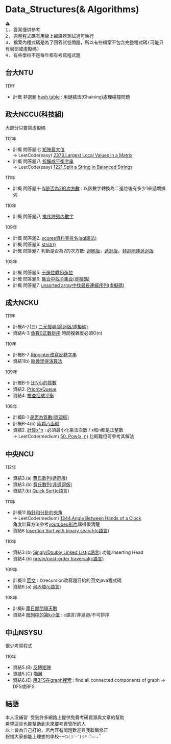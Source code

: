 # Data_Structures(& Algorithms)
⚠️   
<samp> 1. 答案僅供參考  
2. 完整程式碼有用線上編譯器測試過可執行  
3. 檔案內程式碼是為了回答試卷問題，所以有些檔案不包含完整程式碼(可能只有局部或虛擬碼)  
4. 有些學校不是每年都有考寫程式題  
</samp>
  
## 台大NTU  
111年 
  -  計概 非選題 [hash table](./NTU/111/hash_table.cpp) : 用鏈結法(Chaining)處理碰撞問題  
     
## 政大NCCU(科技組)
大部分只要寫虛擬碼
  
112年 
  -  計概 問答題七 [矩陣最大值](./NCCU/112/maxLocalGrid)  
     -> LeetCode(easy) [2373.Largest Local Values in a Matrix](https://leetcode.com/problems/largest-local-values-in-a-matrix/)  
  -  計概 問答題八 [拆解成平衡字串](./NCCU/112/Balanced_Strings)  
     -> LeetCode(easy) [1221.Split a String in Balanced Strings](https://leetcode.com/problems/split-a-string-in-balanced-strings/)
     
111年 
  -  計概 問答題十 [N是否為2的次方數](./NCCU/111/isPowerofTwo) : 以該數字轉換為二進位後有多少1來遞增排列
     
110年 
  -  計概 問答題八 [排序陣列內數字](./NCCU/110/BinaryOneCountSort)

109年 
  -  計概 問答題2. [scores資料表排名(sql語法)](./NCCU/109/scores_rank.sql)
  -  計概 問答題6. [strstr()](./NCCU/109/strstr.cpp)
  -  計概 問答題7. 判斷是否為2的次方數: [迴圈版](./NCCU/109/isPowerOfTwo_Iteration.cpp)，[遞迴版](./NCCU/109/isPowerOfTwo_Recursive.cpp)，[非迴圈非遞迴版](./NCCU/109/isPowerOfTwo.cpp)

108年 
  -  計概 問答題5. [十進位轉16進位](./NCCU/108/Dec_to_Hex.cpp)
  -  計概 問答題6. [集合中找子集合(虛擬碼)](./NCCU/108/findSubnet)
  -  計概 問答題7. [unsorted array中找最長連續序列(虛擬碼)](./NCCU/108/longestConsecutiveSeq)

## 成大NCKU

111年 
  -  計概A-2(三) [二元搜尋(遞迴版/虛擬碼)](./NCKU/111/binary_search_recursive)
  -  資結A-3 [負數0正數排序](./NCKU/111/rearrangeArray.cpp) 時間複雜度必須O(n)

110年
  -  計概B-7 [用pointer改寫反轉字串](./NCKU/110/ReverseString.cpp)
  -  資結1(b) [歐幾里得演算法](./NCKU/110/euclidean_algorithm.cpp)

109年
  -  計概B-5 [比N小的質數](./Algorithms/Primes.cpp)
  -  資結2. [PriorityQueue](./NCKU/109/PriorityQueue.cpp)
  -  資結4. [檢查括號平衡](./NCKU/109/parentheses_balanced.cpp)

108年
  -  計概B-1 [是否為質數(遞迴版)](./NCKU/108/Primes_recursive.cpp)
  -  計概B-4(b) [兩顆八面骰](./NCKU/108/two_8sidedDice.cpp)
  -  資結2. [計算x^n](./NCKU/108/power.cpp) : 必須最小化乘法次數 / x和n都是正整數    
     -> LeetCode(medium) [50. Pow(x, n)](https://leetcode.com/problems/powx-n/) 比較難但可參考其解法 
     
## 中央NCU
112年
  -  資結3.(a) [費氏數列(遞迴版)](./NCU/112/fibonacci_recursive.cpp)
  -  資結3.(b) [費氏數列(非遞迴版)](./NCU/112/fibonacci_nonrecursive.cpp)
  -  資結7.(b) [Quick Sort(c語言)](./NCU/112/Quick_Sort.c)  

111年  
  -  計概11 [時針和分針的夾角](./NCU/111/Angle_Between_Hands_of_Clock.java)  
     -> LeetCode(medium) [1344.Angle Between Hands of a Clock](https://leetcode.com/problems/angle-between-hands-of-a-clock/)  
     角度計算方法參考[youtubeu影片](https://www.youtube.com/watch?v=zBCsKSFRRYY&ab_channel=CrackingFAANG)講得很清楚    
  -  資結8 [Insertion Sort with binary search(c語言)](./NCU/111/Insertion_Sort_with_binary_search.c)

110年
  -  資結3.(b) [Singly/Doubly Linked List(c語言)](./NCU/110/Insert_Head_Linked_List.c)  功能:Inserting Head  
  -  資結4.(b) [pre/in/post-order traversal(c語言)](./NCU/110/traversal.c)    

109年
  -  計概11 [回文](./NCU/109/Palindrome.java) : 以recursion改寫題目給的回文java程式碼  
  -  資結6.(a) [河內塔(c語言)](./NCU/109/hanoi.c)
  
108年  
  -  計概6 [兩日期間隔天數](./NCU/108/DateCalculator.java)
  -  資結4 [陣列中的第k小值](./NCU/108/the_kth_smallest_in_array.c) : c語言/非遞迴/不可排序    
     
## 中山NSYSU
很少考寫程式

110年
  -  資結5.(B) [反轉矩陣](./NSYSU/110/reverseArray.cpp)
  -  資結5.(C) [階層](./NSYSU/110/factorial.cpp)
  -  資結6.(E) [用BFS在graph搜索](./NSYSU/110/bfs_graph.py) : find all connected components of graph -> DFS或BFS 

## 結語
<samp>本人沒補習 受到許多網路上提供免費考研資源與文章的幫助  
希望這些也能幫助到未來要考資管所的人  
以上皆為自己打的，若內容有問題歡迎與我聯繫修正  
祝福大家都能上理想的學校~~ଘ(੭ˊᵕˋ)੭* ੈ✩‧₊˚
